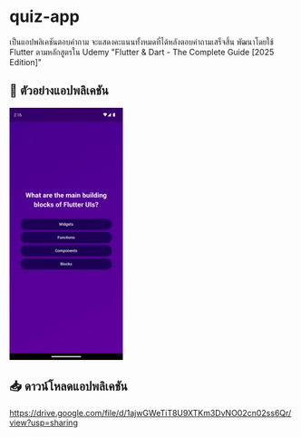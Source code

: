 # quiz-app

เป็นแอปพลิเคชันตอบคำถาม จะแสดงคะแนนทั้งหมดที่ได้หลังตอบคำถามเสร็จสิ้น
พัฒนาโดยใช้ Flutter ตามหลักสูตรใน Udemy "Flutter & Dart - The Complete Guide [2025 Edition]"

## 🎥 ตัวอย่างแอปพลิเคชัน
<img src="https://github.com/peerapattop/quiz-app/raw/main/assets/images/quiz-app.gif" width="200" />

## 📥 ดาวน์โหลดแอปพลิเคชัน
https://drive.google.com/file/d/1ajwGWeTiT8U9XTKm3DvNO02cn02ss6Qr/view?usp=sharing
